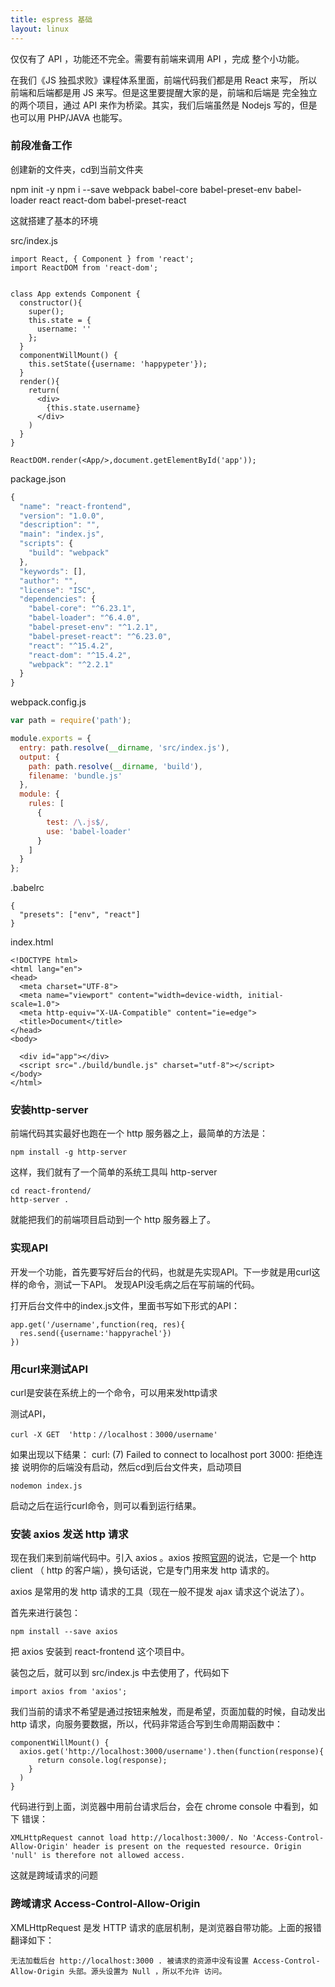 ```yaml
---
title: espress 基础
layout: linux
---
```


仅仅有了 API ，功能还不完全。需要有前端来调用 API ，完成 整个小功能。

在我们《JS 独孤求败》课程体系里面，前端代码我们都是用 React 来写， 所以前端和后端都是用 JS 来写。但是这里要提醒大家的是，前端和后端是 完全独立的两个项目，通过 API 来作为桥梁。其实，我们后端虽然是 Nodejs 写的，但是也可以用 PHP/JAVA 也能写。

### 前段准备工作

创建新的文件夹，cd到当前文件夹

npm init -y
npm i --save  webpack babel-core babel-preset-env babel-loader react react-dom babel-preset-react

这就搭建了基本的环境

src/index.js
```
import React, { Component } from 'react';
import ReactDOM from 'react-dom';


class App extends Component {
  constructor(){
    super();
    this.state = {
      username: ''
    };
  }
  componentWillMount() {
    this.setState({username: 'happypeter'});
  }
  render(){
    return(
      <div>
        {this.state.username}
      </div>
    )
  }
}

ReactDOM.render(<App/>,document.getElementById('app'));
```

package.json
```js
{
  "name": "react-frontend",
  "version": "1.0.0",
  "description": "",
  "main": "index.js",
  "scripts": {
    "build": "webpack"
  },
  "keywords": [],
  "author": "",
  "license": "ISC",
  "dependencies": {
    "babel-core": "^6.23.1",
    "babel-loader": "^6.4.0",
    "babel-preset-env": "^1.2.1",
    "babel-preset-react": "^6.23.0",
    "react": "^15.4.2",
    "react-dom": "^15.4.2",
    "webpack": "^2.2.1"
  }
}
```
webpack.config.js
```js
var path = require('path');

module.exports = {
  entry: path.resolve(__dirname, 'src/index.js'),
  output: {
    path: path.resolve(__dirname, 'build'),
    filename: 'bundle.js'
  },
  module: {
    rules: [
      {
        test: /\.js$/,
        use: 'babel-loader'
      }
    ]
  }
};
```

.babelrc

```
{
  "presets": ["env", "react"]
}
```
index.html
```
<!DOCTYPE html>
<html lang="en">
<head>
  <meta charset="UTF-8">
  <meta name="viewport" content="width=device-width, initial-scale=1.0">
  <meta http-equiv="X-UA-Compatible" content="ie=edge">
  <title>Document</title>
</head>
<body>

  <div id="app"></div>
  <script src="./build/bundle.js" charset="utf-8"></script>
</body>
</html>
```

### 安装http-server
前端代码其实最好也跑在一个 http 服务器之上，最简单的方法是：
```
npm install -g http-server
```

这样，我们就有了一个简单的系统工具叫 http-server

```
cd react-frontend/
http-server .
```
就能把我们的前端项目启动到一个 http 服务器上了。

### 实现API
开发一个功能，首先要写好后台的代码，也就是先实现API。下一步就是用curl这样的命令，测试一下API。
发现API没毛病之后在写前端的代码。

打开后台文件中的index.js文件，里面书写如下形式的API：

```
app.get('/username',function(req, res){
  res.send({username:'happyrachel'})
})
```

### 用curl来测试API
curl是安装在系统上的一个命令，可以用来发http请求

测试API，
```
curl -X GET  'http：//localhost：3000/username'
```

如果出现以下结果：
curl: (7) Failed to connect to localhost port 3000: 拒绝连接
说明你的后端没有启动，然后cd到后台文件夹，启动项目
```
nodemon index.js
```
启动之后在运行curl命令，则可以看到运行结果。

### 安装 axios 发送 http 请求
现在我们来到前端代码中。引入 axios 。axios 按照[官网](https://github.com/mzabriskie/axios)的说法，它是一个 http client （ http 的客户端），换句话说，它是专门用来发 http 请求的。

axios 是常用的发 http 请求的工具（现在一般不提发 ajax 请求这个说法了）。

首先来进行装包：

```
npm install --save axios
```
把 axios 安装到 react-frontend 这个项目中。

装包之后，就可以到 src/index.js 中去使用了，代码如下

```
import axios from 'axios';
```

我们当前的请求不希望是通过按钮来触发，而是希望，页面加载的时候，自动发出 http 请求，向服务要数据，所以，代码非常适合写到生命周期函数中：

```
componentWillMount() {
  axios.get('http://localhost:3000/username').then(function(response){
      return console.log(response);
    }
  )
}
```
代码进行到上面，浏览器中用前台请求后台，会在 chrome console 中看到，如下 错误：

```
XMLHttpRequest cannot load http://localhost:3000/. No 'Access-Control-Allow-Origin' header is present on the requested resource. Origin 'null' is therefore not allowed access.
```
这就是跨域请求的问题

### 跨域请求 Access-Control-Allow-Origin
XMLHttpRequest 是发 HTTP 请求的底层机制，是浏览器自带功能。上面的报错翻译如下：

```
无法加载后台 http://localhost:3000 . 被请求的资源中没有设置 Access-Control-Allow-Origin 头部。源头设置为 Null ，所以不允许 访问。
```
